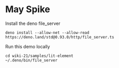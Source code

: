 # May Spike

Install the deno file_server

    deno install --allow-net --allow-read https://deno.land/std@0.93.0/http/file_server.ts

Run this demo locally

    cd wiki-21/samples/lit-element
    ~/.deno/bin/file_server
